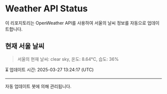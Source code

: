 
# Weather API Status

이 리포지토리는 OpenWeather API를 사용하여 서울의 날씨 정보를 자동으로 업데이트합니다.

## 현재 서울 날씨
> 서울의 현재 날씨: clear sky, 온도: 8.64°C, 습도: 36%

⏳ 업데이트 시간: 2025-03-27 13:24:17 (UTC)

---
자동 업데이트 봇에 의해 관리됩니다.
